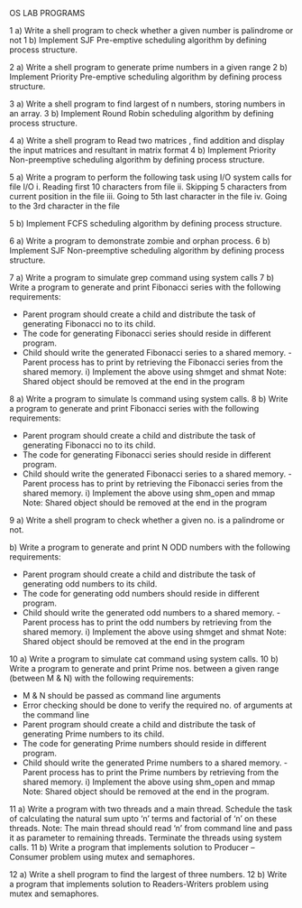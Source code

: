 OS LAB PROGRAMS

1 a)	Write a shell program to check whether a given number is palindrome or not 
1 b)	Implement SJF Pre-emptive scheduling algorithm by defining process structure. 	 

2 a)	Write a shell program to generate  prime numbers in a given range 
2 b) Implement Priority Pre-emptive scheduling algorithm by defining process structure. 	 

3 a)	Write a shell program to find largest of n numbers, storing numbers in an array. 
3 b) Implement Round Robin scheduling algorithm by defining process structure. 

4 a)	Write a shell program to Read two matrices , find addition and display the input matrices and resultant in matrix format 
4 b)	Implement Priority Non-preemptive scheduling algorithm by defining process structure. 	 

5 a) Write a program to perform the following task using I/O system calls for file I/O 
i.	Reading first 10 characters from file 
ii.	Skipping 5 characters from current position in the file 
iii.	Going to 5th  last character in the file 
iv.	Going to the 3rd character in the file 
 
5 b) Implement FCFS scheduling algorithm by defining process structure. 	

6 a)	Write a program to demonstrate zombie and orphan process. 
6 b)	Implement SJF Non-preemptive scheduling algorithm by defining process structure. 	

7 a)	Write a program to simulate grep command using system calls 
7 b)	Write a program to generate and print Fibonacci series with the following requirements: 
-	Parent program should create a child and distribute the task of generating Fibonacci no to its child. 
-	The code for generating Fibonacci series should reside in different program. 
-	Child should write the generated Fibonacci series to a shared memory.    - Parent process has to print by retrieving the Fibonacci series from the shared memory. 
i)    Implement the above using shmget and shmat 
Note: Shared object should be removed at the end in the program

8 a)	Write a program to simulate ls command using system calls. 
8 b)	Write a program to generate and print Fibonacci series with the following requirements: 
-	Parent program should create a child and distribute the task of generating Fibonacci no to its child. 
-	The code for generating Fibonacci series should reside in different program. 
-	Child should write the generated Fibonacci series to a shared memory.    - Parent process has to print by retrieving the Fibonacci series from the shared memory. 
i)    Implement the above using shm_open and mmap 
Note: Shared object should be removed at the end in the program 
 	  	
9 	a)	Write a shell program to check whether a given no. is a palindrome or not. 
 
b)	Write a program to generate and print N ODD numbers with the following requirements: 
-	Parent program should create a child and distribute the task of generating odd numbers to its child. 
-	The code for generating odd numbers should reside in different program. 
-	Child should write the generated odd numbers to a shared memory.    - Parent process has to print the odd numbers by retrieving from the shared memory. 
i)    Implement the above using shmget and shmat 
Note: Shared object should be removed at the end in the program
 
10 a)	Write a program to simulate cat command using system calls. 
10 b)	Write a program to generate and print Prime nos. between a given range (between M & N) with the following requirements: 
-	M  & N should be passed as command line arguments 
-	Error checking should be done to verify the required no. of arguments at the command line 
-	Parent program should create a child and distribute the task of generating Prime numbers to its child. 
-	The code for generating Prime numbers should reside in different program. 
-	Child should write the generated Prime numbers to a shared memory.    - Parent process has to print the Prime numbers by retrieving from the shared memory. 
i)    Implement the above using shm_open and mmap 
Note: Shared object should be removed at the end in the program.

11 a)	Write a program with two threads and a main thread. Schedule the task of calculating the natural sum upto ‘n’ terms and factorial of ‘n’ on these threads. 
Note: The main thread should read ‘n’ from command line and pass it as parameter to remaining threads. Terminate the threads using system calls. 
11 b)	Write a program that implements solution to Producer – Consumer problem using mutex and semaphores. 

12 a)	Write a shell program to find the largest of three numbers. 
12 b)	Write a program that implements solution to Readers-Writers problem using mutex and semaphores. 	
